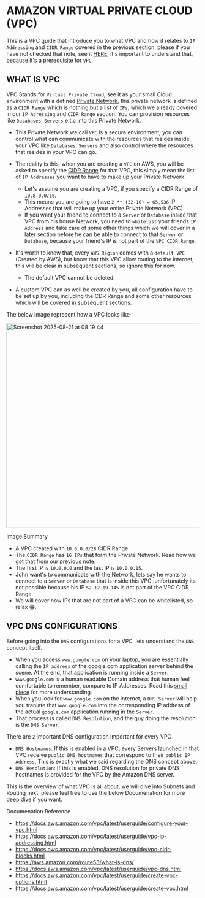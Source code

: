 # AMAZON VIRTUAL PRIVATE CLOUD (VPC)
This is a VPC guide that introduce you to what VPC and how it relates to `IP Addressing` and `CIDR Range` covered in the previous section, please if you have not checked that note, see it [HERE](https://github.com/coredataengineers/CDE-BOOTCAMP/blob/main/09_aws_cloud/03-Virtual-Private-Cloud(VPC)/00-IP-Addressing.md), it's important to understand that, because it's a prerequisite for `VPC`.

## WHAT IS VPC
VPC Stands for `Virtual Private Cloud`, see it as your small Cloud environment with a defined [Private Network](https://github.com/coredataengineers/CDE-BOOTCAMP/blob/main/09_aws_cloud/03-Virtual-Private-Cloud(VPC)/00-IP-Addressing.md#:~:text=A%20CIDR%20Range%20is%20like%20a%20private%20Network%2C%20which%20is%20a%20range%20of%20IPs), this private network is defined as a `CIDR Range` which is nothing but a list of `IPs`, which we already covered in our `IP Adressing` and `CIDR Range` section. You can provision resources like `Databases`, `Servers` e.t.c into this Private Network.

- This Private Network we call `VPC` is a secure environment, you can control what can communicate with the resources that resides inside your VPC like `Databases`, `Servers` and also control where the resources that resides in your VPC can go.

- The reality is this, when you are creating a `VPC` on AWS, you will be asked to specify the [CIDR Range](https://github.com/coredataengineers/CDE-BOOTCAMP/blob/main/09_aws_cloud/03-Virtual-Private-Cloud(VPC)/00-IP-Addressing.md#classless-inter-domain-routing-cidr) for that VPC, this simply mean the list of `IP Addresses` you want to have to make up your Private Network.

  - Let's assume you are creating a VPC, if you specify a CIDR Range of `10.8.0.0/16`.
  -  This means you are going to have `2 ** (32-16) = 65,536` IP Addresses that will make up your entire Private Network (VPC).
  -  If you want your friend to connect to a `Server` or `Database` inside that VPC from his house Network, you need to `whitelist` your friends `IP Address` and take care of some other things which we will cover in a later section before he can be able to connect to that `Server` or `Database`, because your friend's IP is not part of the `VPC CIDR Range`.
   
- It's worth to know that, every `AWS Region` comes with a `default VPC` (Created by AWS), but know that this VPC allow routing to the internet, this will be clear in subsequent sections, so ignore this for now.
  - The default VPC cannot be deleted.
- A custom VPC can as well be created by you, all configuration have to be set up by you, including the CDR Range and some other resources which will be covered in subsequent sections.
  
The below image represent how a VPC looks like

<img width="1380" height="534" alt="Screenshot 2025-08-21 at 08 19 44" src="https://github.com/user-attachments/assets/a223593f-1f2d-44a8-8427-cb4a80e4f34d" />

Image Summary
- A VPC created with `10.0.0.0/28` CIDR Range.
- The `CIDR Range` has `16 IPs` that form the Private Network. Read how we got that from our [previous note](https://github.com/coredataengineers/CDE-BOOTCAMP/blob/main/09_aws_cloud/03-Virtual-Private-Cloud(VPC)/00-IP-Addressing.md#check-list-of-ip-addresses-in-cidr-range).
- The first IP is `10.0.0.0` and the last IP is `10.0.0.15`.
- John want's to communicate with the Network, lets say he wants to connect to a `Server` or `Database` that is inside this VPC, unfortunately its not possible because his IP `52.12.19.145` is not part of the VPC CIDR Range.
- We will cover how IPs that are not part of a VPC can be whitelisted, so relax 😁.

## VPC DNS CONFIGURATIONS
Before going into the `DNS` configurations for a VPC, lets understand the `DNS` concept itself. 
- When you access `www.google.com` on your laptop, you are essentially calling the `IP address` of the google.com application server behind the scene. At the end, that application is running inside a `Server`.
- `www.google.com` is a human readable Domain address that human feel comfortable to remember, compare to IP Addresses. Read this [small piece](https://aws.amazon.com/route53/what-is-dns/#:~:text=DNS%2C%20or%20the,called%C2%A0queries.) for more understanding.
- When you look for `www.google.com` on the internet, a `DNS Server` will help you tranlate that `www.google.com` into the corresponding IP address of the actual `google.com` application running in the `Server`.
- That process is called `DNS Resolution`, and the guy doing the resolution is the `DNS Server`.

There are `2` important DNS configuration important for every VPC
- `DNS Hostnames`: If this is enabled in a VPC, every Servers launched in that VPC receive `public DNS hostnames` that correspond to their `public IP Address`. This is exactly what we said regarding the DNS concept above.
- `DNS Resolution`: If this is enabled, DNS resolution for private DNS hostnames is provided for the VPC by the Amazon DNS server.

This is the overview of what VPC is all about, we will dive into Subnets and Routing next, please feel free to use the below Documenation for more deep dive if you want.

Documenation Reference
- https://docs.aws.amazon.com/vpc/latest/userguide/configure-your-vpc.html
- https://docs.aws.amazon.com/vpc/latest/userguide/vpc-ip-addressing.html
- https://docs.aws.amazon.com/vpc/latest/userguide/vpc-cidr-blocks.html
- https://aws.amazon.com/route53/what-is-dns/
- https://docs.aws.amazon.com/vpc/latest/userguide/vpc-dns.html
- https://docs.aws.amazon.com/vpc/latest/userguide/create-vpc-options.html
- https://docs.aws.amazon.com/vpc/latest/userguide/create-vpc.html
  












